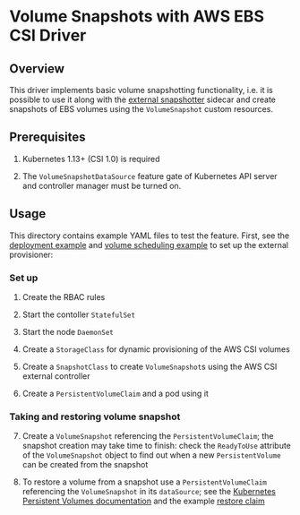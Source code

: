 # Volume Snapshots with AWS EBS CSI Driver

## Overview

This driver implements basic volume snapshotting functionality, i.e. it is possible to use it along with the [external
snapshotter](https://github.com/kubernetes-csi/external-snapshotter) sidecar and create snapshots of EBS volumes using
the `VolumeSnapshot` custom resources.

## Prerequisites

1. Kubernetes 1.13+ (CSI 1.0) is required

2. The `VolumeSnapshotDataSource` feature gate of Kubernetes API server and controller manager must be turned on.

## Usage

This directory contains example YAML files to test the feature. First, see the [deployment example](../../../deploy/kubernetes) and [volume scheduling example](../volume_scheduling)
to set up the external provisioner:

### Set up

1. Create the RBAC rules

2. Start the contoller `StatefulSet`

3. Start the node `DaemonSet`

4. Create a `StorageClass` for dynamic provisioning of the AWS CSI volumes

5. Create a `SnapshotClass` to create `VolumeSnapshot`s using the AWS CSI external controller

6. Create a `PersistentVolumeClaim` and a pod using it

### Taking and restoring volume snapshot

7. Create a `VolumeSnapshot` referencing the `PersistentVolumeClaim`; the snapshot creation may take time to finish:
   check the `ReadyToUse` attribute of the `VolumeSnapshot` object to find out when a new `PersistentVolume` can be
   created from the snapshot

8. To restore a volume from a snapshot use a `PersistentVolumeClaim` referencing the `VolumeSnapshot` in its `dataSource`; see the
   [Kubernetes Persistent Volumes documentation](https://kubernetes.io/docs/concepts/storage/persistent-volumes/#volume-snapshot-and-restore-volume-from-snapshot-support)
   and the example [restore claim](./restore-claim.yaml)
